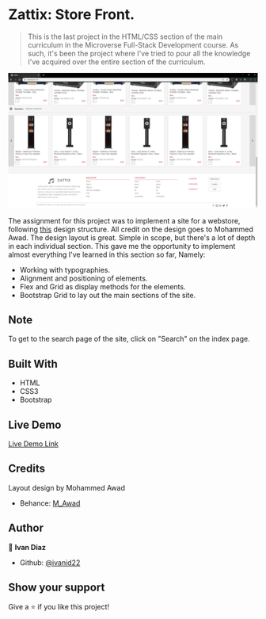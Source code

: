 # Zattix: Store Front.

> This is the last project in the HTML/CSS section of the main curriculum in the Microverse Full-Stack Development course. As such, it's been the project where I've tried to pour all the knowledge I've acquired over the entire section of the curriculum.

![screenshot](https://github.com/ivanid22/microverse-html-capstone-project/blob/development-branch/assets/images/screenshot.PNG)

The assignment for this project was to implement a site for a webstore, following [this](https://www.behance.net/gallery/24796463/ZATTIX) design structure. All credit on the design goes to Mohammed Awad.
The design layout is great. Simple in scope, but there's a lot of depth in each individual section. This gave me the opportunity to implement almost everything I've learned in this section so far, Namely:

- Working with typographies.
- Alignment and positioning of elements.
- Flex and Grid as display methods for the elements.
- Bootstrap Grid to lay out the main sections of the site.

## Note
To get to the search page of the site, click on "Search" on the index page.

## Built With

- HTML
- CSS3
- Bootstrap

## Live Demo

[Live Demo Link](https://raw.githack.com/ivanid22/microverse-html-capstone-project/development-branch/index.html)

## Credits

Layout design by Mohammed Awad
- Behance: [M_Awad](https://www.behance.net/M_Awad)

## Author

👤 **Ivan Diaz**

- Github: [@ivanid22](https://github.com/ivanid22)

## Show your support

Give a ⭐️ if you like this project!
